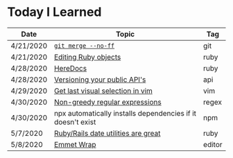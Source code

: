 # Today I Learned

| Date | Topic | Tag |
| --- | --- | --- |
| 4/21/2020 | [`git merge --no-ff`](files/2020_04_21_no-ff.md) | git |
| 4/21/2020 | [Editing Ruby objects](files/2020_04_21_ruby-object.md) | ruby |
| 4/28/2020 | [HereDocs](files/2020_04_28_here-docs.md) | ruby |
| 4/28/2020 | [Versioning your public API's](files/2020_04_28_version_public_apis.md) | api |
| 4/29/2020 | [Get last visual selection in vim](files/2020_04_29_last-selection.md) | vim |
| 4/30/2020 | [Non-greedy regular expressions](files/2020_04_30_non-greedy-regex.md) | regex |
| 4/30/2020 | npx automatically installs dependencies if it doesn't exist | npm |
| 5/7/2020 | [Ruby/Rails date utilities are great](files/2020_05_07_rails-date-utils.md) | ruby |
| 5/8/2020 | [Emmet Wrap](files/2020_05_08_emmet-wrap.md) | editor |
